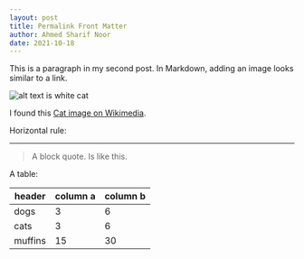 ```yaml
---
layout: post
title: Permalink Front Matter
author: Ahmed Sharif Noor
date: 2021-10-18
---
```


This is a paragraph in my second post.
In Markdown, adding an image looks similar to a link. 

![alt text is white cat](https://upload.wikimedia.org/wikipedia/commons/thumb/b/b1/VAN_CAT.png/480px-VAN_CAT.png)

I found this [Cat image on Wikimedia](https://commons.wikimedia.org/wiki/File:VAN_CAT.png).

Horizontal rule:

--------------

> A block quote.
> Is like this.

A table:

| header | column a | column b |
| --- | --- | --- |
| dogs | 3 | 6 |
| cats | 3 | 6 |
| muffins | 15 | 30 |
